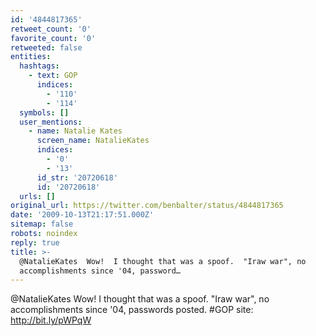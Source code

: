 ```yaml
---
id: '4844817365'
retweet_count: '0'
favorite_count: '0'
retweeted: false
entities:
  hashtags:
    - text: GOP
      indices:
        - '110'
        - '114'
  symbols: []
  user_mentions:
    - name: Natalie Kates
      screen_name: NatalieKates
      indices:
        - '0'
        - '13'
      id_str: '20720618'
      id: '20720618'
  urls: []
original_url: https://twitter.com/benbalter/status/4844817365
date: '2009-10-13T21:17:51.000Z'
sitemap: false
robots: noindex
reply: true
title: >-
  @NatalieKates  Wow!  I thought that was a spoof.  "Iraw war", no
  accomplishments since '04, password…
---
```


@NatalieKates  Wow!  I thought that was a spoof.  "Iraw war", no accomplishments since '04, passwords posted. #GOP site: http://bit.ly/pWPqW